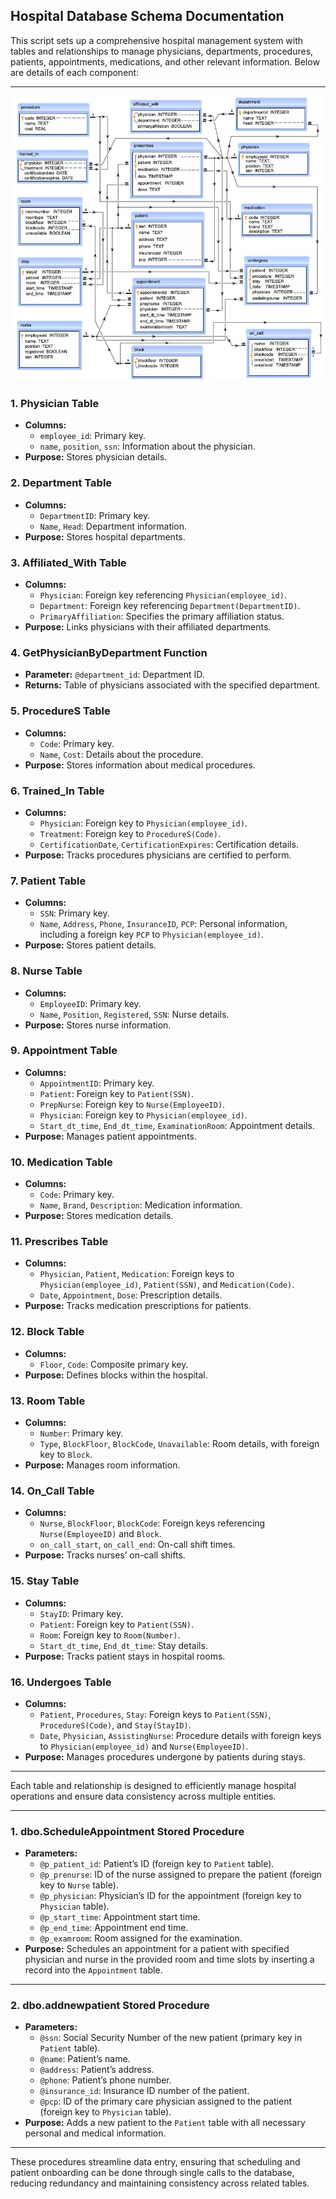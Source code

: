## Hospital Database Schema Documentation

This script sets up a comprehensive hospital management system with tables and relationships to manage physicians, departments, procedures, patients, appointments, medications, and other relevant information. Below are details of each component:

---

![photo_2024-10-30_16-39-56.jpg](./assets/photo_2024-10-30_16-39-56.jpg)

### 1. **Physician Table**

- **Columns:**
    - `employee_id`: Primary key.
    - `name`, `position`, `ssn`: Information about the physician.
- **Purpose:** Stores physician details.

### 2. **Department Table**

- **Columns:**
    - `DepartmentID`: Primary key.
    - `Name`, `Head`: Department information.
- **Purpose:** Stores hospital departments.

### 3. **Affiliated_With Table**

- **Columns:**
    - `Physician`: Foreign key referencing `Physician(employee_id)`.
    - `Department`: Foreign key referencing `Department(DepartmentID)`.
    - `PrimaryAffiliation`: Specifies the primary affiliation status.
- **Purpose:** Links physicians with their affiliated departments.

### 4. **GetPhysicianByDepartment Function**

- **Parameter:** `@department_id`: Department ID.
- **Returns:** Table of physicians associated with the specified department.

### 5. **ProcedureS Table**

- **Columns:**
    - `Code`: Primary key.
    - `Name`, `Cost`: Details about the procedure.
- **Purpose:** Stores information about medical procedures.

### 6. **Trained_In Table**

- **Columns:**
    - `Physician`: Foreign key to `Physician(employee_id)`.
    - `Treatment`: Foreign key to `ProcedureS(Code)`.
    - `CertificationDate`, `CertificationExpires`: Certification details.
- **Purpose:** Tracks procedures physicians are certified to perform.

### 7. **Patient Table**

- **Columns:**
    - `SSN`: Primary key.
    - `Name`, `Address`, `Phone`, `InsuranceID`, `PCP`: Personal information, including a foreign key `PCP` to `Physician(employee_id)`.
- **Purpose:** Stores patient details.

### 8. **Nurse Table**

- **Columns:**
    - `EmployeeID`: Primary key.
    - `Name`, `Position`, `Registered`, `SSN`: Nurse details.
- **Purpose:** Stores nurse information.

### 9. **Appointment Table**

- **Columns:**
    - `AppointmentID`: Primary key.
    - `Patient`: Foreign key to `Patient(SSN)`.
    - `PrepNurse`: Foreign key to `Nurse(EmployeeID)`.
    - `Physician`: Foreign key to `Physician(employee_id)`.
    - `Start_dt_time`, `End_dt_time`, `ExaminationRoom`: Appointment details.
- **Purpose:** Manages patient appointments.

### 10. **Medication Table**

- **Columns:**
    - `Code`: Primary key.
    - `Name`, `Brand`, `Description`: Medication information.
- **Purpose:** Stores medication details.

### 11. **Prescribes Table**

- **Columns:**
    - `Physician`, `Patient`, `Medication`: Foreign keys to `Physician(employee_id)`, `Patient(SSN)`, and `Medication(Code)`.
    - `Date`, `Appointment`, `Dose`: Prescription details.
- **Purpose:** Tracks medication prescriptions for patients.

### 12. **Block Table**

- **Columns:**
    - `Floor`, `Code`: Composite primary key.
- **Purpose:** Defines blocks within the hospital.

### 13. **Room Table**

- **Columns:**
    - `Number`: Primary key.
    - `Type`, `BlockFloor`, `BlockCode`, `Unavailable`: Room details, with foreign key to `Block`.
- **Purpose:** Manages room information.

### 14. **On_Call Table**

- **Columns:**
    - `Nurse`, `BlockFloor`, `BlockCode`: Foreign keys referencing `Nurse(EmployeeID)` and `Block`.
    - `on_call_start`, `on_call_end`: On-call shift times.
- **Purpose:** Tracks nurses’ on-call shifts.

### 15. **Stay Table**

- **Columns:**
    - `StayID`: Primary key.
    - `Patient`: Foreign key to `Patient(SSN)`.
    - `Room`: Foreign key to `Room(Number)`.
    - `Start_dt_time`, `End_dt_time`: Stay details.
- **Purpose:** Tracks patient stays in hospital rooms.

### 16. **Undergoes Table**

- **Columns:**
    - `Patient`, `Procedures`, `Stay`: Foreign keys to `Patient(SSN)`, `ProcedureS(Code)`, and `Stay(StayID)`.
    - `Date`, `Physician`, `AssistingNurse`: Procedure details with foreign keys to `Physician(employee_id)` and `Nurse(EmployeeID)`.
- **Purpose:** Manages procedures undergone by patients during stays.

---

Each table and relationship is designed to efficiently manage hospital operations and ensure data consistency across multiple entities.

---

### 1. **dbo.ScheduleAppointment Stored Procedure**

- **Parameters:**
    - `@p_patient_id`: Patient’s ID (foreign key to `Patient` table).
    - `@p_prenurse`: ID of the nurse assigned to prepare the patient (foreign key to `Nurse` table).
    - `@p_physician`: Physician’s ID for the appointment (foreign key to `Physician` table).
    - `@p_start_time`: Appointment start time.
    - `@p_end_time`: Appointment end time.
    - `@p_examroom`: Room assigned for the examination.
- **Purpose:** Schedules an appointment for a patient with specified physician and nurse in the provided room and time slots by inserting a record into the `Appointment` table.

---

### 2. **dbo.addnewpatient Stored Procedure**

- **Parameters:**
    - `@ssn`: Social Security Number of the new patient (primary key in `Patient` table).
    - `@name`: Patient’s name.
    - `@address`: Patient’s address.
    - `@phone`: Patient’s phone number.
    - `@insurance_id`: Insurance ID number of the patient.
    - `@pcp`: ID of the primary care physician assigned to the patient (foreign key to `Physician` table).
- **Purpose:** Adds a new patient to the `Patient` table with all necessary personal and medical information.

---

These procedures streamline data entry, ensuring that scheduling and patient onboarding can be done through single calls to the database, reducing redundancy and maintaining consistency across related tables.
